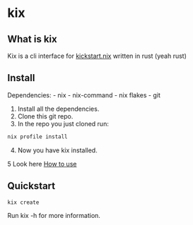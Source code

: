 # kix

## What is kix
Kix is a cli interface for [kickstart.nix](https://github.com/ALT-F4-LLC/kickstart.nix) written in rust (yeah rust) 

## Install
Dependencies: 
    - nix
    - nix-command
    - nix flakes
    - git

1. Install all the dependencies.
2. Clone this git repo.
3. In the repo you just cloned run:
```sh
nix profile install
```

4. Now you have kix installed.

5 Look here [How to use](#Quickstart)

## Quickstart
```sh
kix create
```
Run kix -h for more information.
